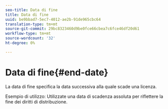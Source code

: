 ```yaml
---
seo-title: Data di fine
title: Data di fine
uuid: be9bbad7-5ec7-4012-ae2b-91de965cbc64
translation-type: tm+mt
source-git-commit: 29bc8323460d9be0fce66cbea7c6fce46df20d61
workflow-type: tm+mt
source-wordcount: '32'
ht-degree: 0%

---
```



# Data di fine{#end-date}

La data di fine specifica la data successiva alla quale scade una licenza.

Esempio di utilizzo: Utilizzate una data di scadenza assoluta per riflettere la fine dei diritti di distribuzione.

